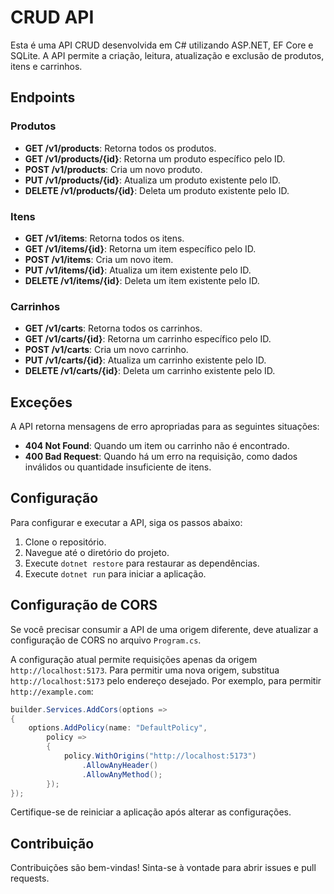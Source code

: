 # CRUD API

Esta é uma API CRUD desenvolvida em C# utilizando ASP.NET, EF Core e SQLite. A API permite a criação, leitura, atualização e exclusão de  produtos, itens e carrinhos.

## Endpoints

### Produtos

- **GET /v1/products**: Retorna todos os produtos.
- **GET /v1/products/{id}**: Retorna um produto específico pelo ID.
- **POST /v1/products**: Cria um novo produto.
- **PUT /v1/products/{id}**: Atualiza um produto existente pelo ID.
- **DELETE /v1/products/{id}**: Deleta um produto existente pelo ID.

### Itens

- **GET /v1/items**: Retorna todos os itens.
- **GET /v1/items/{id}**: Retorna um item específico pelo ID.
- **POST /v1/items**: Cria um novo item.
- **PUT /v1/items/{id}**: Atualiza um item existente pelo ID.
- **DELETE /v1/items/{id}**: Deleta um item existente pelo ID.

### Carrinhos

- **GET /v1/carts**: Retorna todos os carrinhos.
- **GET /v1/carts/{id}**: Retorna um carrinho específico pelo ID.
- **POST /v1/carts**: Cria um novo carrinho.
- **PUT /v1/carts/{id}**: Atualiza um carrinho existente pelo ID.
- **DELETE /v1/carts/{id}**: Deleta um carrinho existente pelo ID.

## Exceções

A API retorna mensagens de erro apropriadas para as seguintes situações:

- **404 Not Found**: Quando um item ou carrinho não é encontrado.
- **400 Bad Request**: Quando há um erro na requisição, como dados inválidos ou quantidade insuficiente de itens.
  
## Configuração

Para configurar e executar a API, siga os passos abaixo:

1. Clone o repositório.
2. Navegue até o diretório do projeto.
3. Execute `dotnet restore` para restaurar as dependências.
4. Execute `dotnet run` para iniciar a aplicação.

## Configuração de CORS

Se você precisar consumir a API de uma origem diferente, deve atualizar a configuração de CORS no arquivo `Program.cs`.

A configuração atual permite requisições apenas da origem `http://localhost:5173`. 
Para permitir uma nova origem, substitua `http://localhost:5173` pelo endereço desejado. Por exemplo, para permitir `http://example.com`:

```csharp
builder.Services.AddCors(options =>
{
    options.AddPolicy(name: "DefaultPolicy",
        policy =>
        {
            policy.WithOrigins("http://localhost:5173")
                .AllowAnyHeader()
                .AllowAnyMethod();
        });
});
```
Certifique-se de reiniciar a aplicação após alterar as configurações.


## Contribuição

Contribuições são bem-vindas! Sinta-se à vontade para abrir issues e pull requests.
